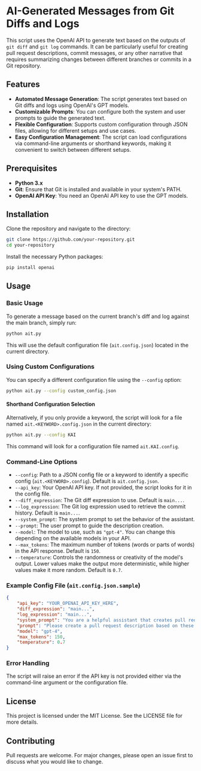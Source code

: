 # AI-Generated Messages from Git Diffs and Logs

This script uses the OpenAI API to generate text based on the outputs of `git diff` and `git log` commands. It can be particularly useful for creating pull request descriptions, commit messages, or any other narrative that requires summarizing changes between different branches or commits in a Git repository.

## Features

- **Automated Message Generation**: The script generates text based on Git diffs and logs using OpenAI's GPT models.
- **Customizable Prompts**: You can configure both the system and user prompts to guide the generated text.
- **Flexible Configuration**: Supports custom configuration through JSON files, allowing for different setups and use cases.
- **Easy Configuration Management**: The script can load configurations via command-line arguments or shorthand keywords, making it convenient to switch between different setups.

## Prerequisites

- **Python 3.x**
- **Git**: Ensure that Git is installed and available in your system's PATH.
- **OpenAI API Key**: You need an OpenAI API key to use the GPT models.

## Installation

Clone the repository and navigate to the directory:

```bash
git clone https://github.com/your-repository.git
cd your-repository
```

Install the necessary Python packages:

```bash
pip install openai
```

## Usage

### Basic Usage

To generate a message based on the current branch's diff and log against the main branch, simply run:

```bash
python ait.py
```

This will use the default configuration file (`ait.config.json`) located in the current directory.

### Using Custom Configurations

You can specify a different configuration file using the `--config` option:

```bash
python ait.py --config custom_config.json
```

#### Shorthand Configuration Selection

Alternatively, if you only provide a keyword, the script will look for a file named `ait.<KEYWORD>.config.json` in the current directory:

```bash
python ait.py --config KAI
```

This command will look for a configuration file named `ait.KAI.config`.

### Command-Line Options

- `--config`: Path to a JSON config file or a keyword to identify a specific config (`ait.<KEYWORD>.config`). Default is `ait.config.json`.
- `--api_key`: Your OpenAI API key. If not provided, the script looks for it in the config file.
- `--diff_expression`: The Git diff expression to use. Default is `main...`.
- `--log_expression`: The Git log expression used to retrieve the commit history. Default is `main...`.
- `--system_prompt`: The system prompt to set the behavior of the assistant.
- `--prompt`: The user prompt to guide the description creation.
- `--model`: The model to use, such as `"gpt-4"`. You can change this depending on the available models in your API.
- `--max_tokens`: The maximum number of tokens (words or parts of words) in the API response. Default is `150`.
- `--temperature`: Controls the randomness or creativity of the model's output. Lower values make the output more deterministic, while higher values make it more random. Default is `0.7`.

### Example Config File (`ait.config.json.sample`)

```json
{
    "api_key": "YOUR_OPENAI_API_KEY_HERE",
    "diff_expression": "main...",
    "log_expression": "main...",
    "system_prompt": "You are a helpful assistant that creates pull request descriptions.",
    "prompt": "Please create a pull request description based on these changes.",
    "model": "gpt-4",
    "max_tokens": 150,
    "temperature": 0.7
}
```

### Error Handling

The script will raise an error if the API key is not provided either via the command-line argument or the configuration file.

## License

This project is licensed under the MIT License. See the LICENSE file for more details.

## Contributing

Pull requests are welcome. For major changes, please open an issue first to discuss what you would like to change.
